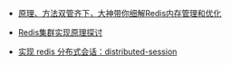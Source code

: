 * [原理、方法双管齐下，大神带你细解Redis内存管理和优化](https://yq.aliyun.com/articles/67122?&utm_campaign=sys&utm_medium=market&utm_source=edm_email&msctype=email&mscareaid=cn&mscsiteid=cn&mscmsgid=6730116123000307744&)

* [Redis集群实现原理探讨](http://tech.youzan.com/redisji-qun-shi-xian-yuan-li-tan-tao/)

* [实现 redis 分布式会话：distributed-session](https://github.com/joincat/distributed-session)
